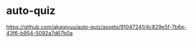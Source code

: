 # auto-quiz

https://github.com/akagiyuu/auto-quiz/assets/91047241/4c829e5f-7b6e-43f6-b954-5092a7d67b0a
